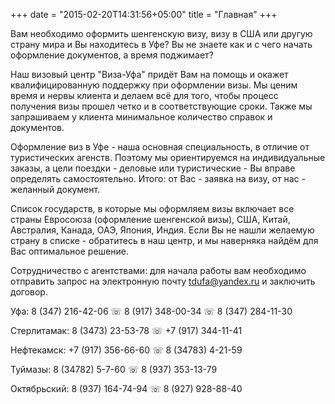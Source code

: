 +++
date = "2015-02-20T14:31:56+05:00"
title = "Главная"
+++

Вам необходимо оформить шенгенскую визу, визу в США или другую страну мира и Вы находитесь в Уфе? Вы не знаете как и с чего начать оформление документов, а время поджимает?

Наш визовый центр "Виза-Уфа" придёт Вам на помощь и окажет квалифицированную поддержку при оформлении визы. Мы ценим время и нервы клиента и делаем всё для того, чтобы процесс получения визы прошел четко и в соответствующие сроки. Также мы запрашиваем у клиента минимальное количество справок и документов.

Оформление виз в Уфе - наша основная специальность, в отличие от туристических агенств. Поэтому мы ориентируемся на индивидуальные заказы, а цели поездки - деловые или туристические - Вы вправе определять самостоятельно. Итого: от Вас - заявка на визу, от нас - желанный документ.

Список государств, в которые мы оформляем визы включает все страны Евросоюза (оформление шенгенской визы), США, Китай, Австралия, Канада, ОАЭ, Япония, Индия. Если Вы не нашли желаемую страну в списке - обратитесь в наш центр, и мы наверняка найдём для Вас оптимальное решение.

Сотрудничество с агентствами: для начала работы вам необходимо отправить запрос на электронную почту tdufa@yandex.ru и заключить договор.

Уфа: 8 (347) 216-42-06 ☏ 8 (917) 348-00-34 ☏ 8 (347) 284-11-30

Стерлитамак: 8 (­3473) 23-53-78 ☏ +7 (917) 344-11-41

Нефтекамск: +7 (917) 356-66-60 ☏ 8 (34783) 4-21-59

Туймазы: 8 (34782) 5-7-60 ☏ 8 (937) 353-13-79

Октябрьский: 8 (937) 164-74-94 ☏ 8 (927) 928-88-40
